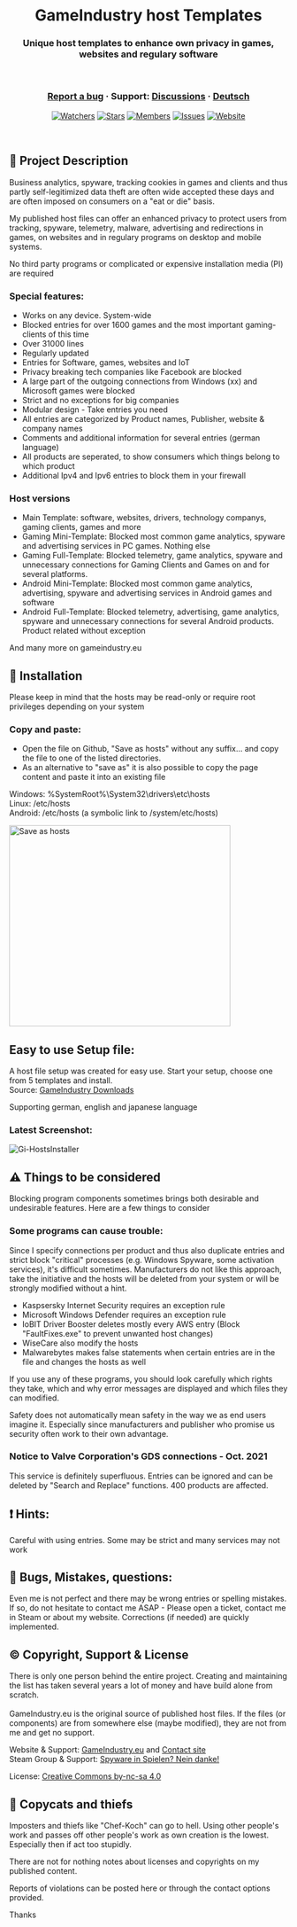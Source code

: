 <h1 align="center">GameIndustry host Templates</h1>
<h3 align="center">Unique host templates to enhance own privacy in games, websites and regulary software</h3>

<br />

<h3 align="center">
  <a href="https://github.com/KodoPengin/GameIndustry-hosts-Template/issues">Report a bug</a>
  <span> · </span>
  Support: <a href="https://github.com/KodoPengin/GameIndustry-hosts-Template/discussions">Discussions</a>
  <span> · </span>
  <a href="/docs/README_de.md">Deutsch</a>
</h3>
 <p align="center">
    <a href="https://github.com/KodoPengin/GameIndustry-hosts-Template/watchers"><img alt="Watchers" src="https://img.shields.io/github/watchers/KodoPengin/GameIndustry-hosts-Template.svg?color=0088ff" /></a>
    <a href="https://github.com/KodoPengin/GameIndustry-hosts-Template/stargazers"><img alt="Stars" src="https://img.shields.io/github/stars/KodoPengin/GameIndustry-hosts-Template.svg?color=0088ff" /></a>
    <a href="https://github.com/KodoPengin/GameIndustry-hosts-Template/network/members"><img alt="Members" src="https://img.shields.io/github/forks/KodoPengin/GameIndustry-hosts-Template.svg?color=0088ff" /></a>
    <a href="https://github.com/KodoPengin/GameIndustry-hosts-Template/issues"><img alt="Issues" src="https://img.shields.io/github/issues/KodoPengin/GameIndustry-hosts-Template.svg?color=0088ff" /></a>
		<a href="https://gameindustry.eu"><img alt="Website" src="https://img.shields.io/badge/website-online-blue?url=https%3A%2F%2Fgameindustry.eu?color=0088ff" /></a>
  </p>
<br />

## 📝 Project Description
Business analytics, spyware, tracking cookies in games and clients and thus partly self-legitimized data theft are often wide accepted these days and are often imposed on consumers on a "eat or die" basis.

My published host files can offer an enhanced privacy to protect users from tracking, spyware, telemetry, malware, advertising and redirections in games, on websites and in regulary programs on desktop and mobile systems.

No third party programs or complicated or expensive installation media (PI) are required

### Special features:
- Works on any device. System-wide
- Blocked entries for over 1600 games and the most important gaming-clients of this time
- Over 31000 lines
- Regularly updated
- Entries for Software, games, websites and IoT
- Privacy breaking tech companies like Facebook are blocked
- A large part of the outgoing connections from Windows (xx) and Microsoft games were blocked
- Strict and no exceptions for big companies
- Modular design - Take entries you need
- All entries are categorized by Product names, Publisher, website & company names
- Comments and additional information for several entries (german language)
- All products are seperated, to show consumers which things belong to which product
- Additional Ipv4 and Ipv6 entries to block them in your firewall

### Host versions
- Main Template: software, websites, drivers, technology companys, gaming clients, games and more
- Gaming Mini-Template: Blocked most common game analytics, spyware and advertising services in PC games. Nothing else
- Gaming Full-Template: Blocked telemetry, game analytics, spyware and unnecessary connections for Gaming Clients and Games on and for several platforms.
- Android Mini-Template: Blocked most common game analytics, advertising, spyware and advertising services in Android games and software
- Android Full-Template: Blocked telemetry, advertising, game analytics, spyware and unnecessary connections for several Android products. Product related without exception

And many more on gameindustry.eu

## 📖 Installation
Please keep in mind that the hosts may be read-only or require root privileges depending on your system
### Copy and paste:
- Open the file on Github, "Save as hosts" without any suffix... and copy the file to one of the listed directories. 
- As an alternative to "save as" it is also possible to copy the page content and paste it into an existing file

Windows: %SystemRoot%\System32\drivers\etc\hosts<br>
Linux: /etc/hosts<br>
Android: /etc/hosts (a symbolic link to /system/etc/hosts)

<p float="left">
<img src="https://www.gameindustry.eu/images/git/saveashosts.webp" alt="Save as hosts" width="400" height="363">
</p>

## Easy to use Setup file:
A host file setup was created for easy use. Start your setup, choose one from 5 templates and install.<br>
Source: <a href="https://www.gameindustry.eu/downloads/">GameIndustry Downloads</a><br>

Supporting german, english and japanese language

### Latest Screenshot:
<p float="left">
<img src="https://www.gameindustry.eu/images/git/h_setup0721.webp" alt="Gi-HostsInstaller">
</p>

## ⚠ Things to be considered
Blocking program components sometimes brings both desirable and undesirable features. Here are a few things to consider

### Some programs can cause trouble:
Since I specify connections per product and thus also duplicate entries and strict block "critical" processes (e.g. Windows Spyware, some activation services), it's difficult sometimes. Manufacturers do not like this approach, take the initiative and the hosts will be deleted from your system or will be strongly modified without a hint.<br>
- Kaspsersky Internet Security requires an exception rule
- Microsoft Windows Defender requires an exception rule 
- IoBIT Driver Booster deletes mostly every AWS entry (Block "FaultFixes.exe" to prevent unwanted host changes)
- WiseCare also modify the hosts
- Malwarebytes makes false statements when certain entries are in the file and changes the hosts as well

If you use any of these programs, you should look carefully which rights they take, which and why error messages are displayed and which files they can modified.

Safety does not automatically mean safety in the way we as end users imagine it. Especially since manufacturers and publisher who promise us security often work to their own advantage.

### Notice to Valve Corporation's GDS connections - Oct. 2021
This service is definitely superfluous. Entries can be ignored and can be deleted by "Search and Replace" functions. 400 products are affected.

## ❗ Hints:
Careful with using entries. Some may be strict and many services may not work

## 🐞 Bugs, Mistakes, questions:
Even me is not perfect and there may be wrong entries or spelling mistakes. If so, do not hesitate to contact me ASAP - Please open a ticket, contact me in Steam or about my website. Corrections (if needed) are quickly implemented.

## © Copyright, Support & License
There is only one person behind the entire project. Creating and maintaining the list has taken several years a lot of money and have build alone from scratch.<br><br>
GameIndustry.eu is the original source of published host files. If the files (or components) are from somewhere else (maybe modified), they are not from me and get no support.

Website & Support: <a href="https://www.gameindustry.eu">GameIndustry.eu</a> and <a href="https://www.gameindustry.eu/u/kontakt/">Contact site</a><br>
Steam Group & Support: <a href="https://steamcommunity.com/groups/penguindome/">Spyware in Spielen? Nein danke!</a>

License: <a href="https://creativecommons.org/licenses/by-nc-sa/4.0/">Creative Commons by-nc-sa 4.0</a>

## 🚨 Copycats and thiefs
Imposters and thiefs like "Chef-Koch" can go to hell. Using other people's work and passes off other people's work as own creation is the lowest. Especially then if act too stupidly.

There are not for nothing notes about licenses and copyrights on my published content.

Reports of violations can be posted here or through the contact options provided.

Thanks
